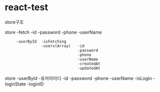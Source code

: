 # react-test
store구조

store   -fetch      -id
                    -password
                    -phone
                    -userName

         -userById  -isFetching
                    -users(Array)   -id
                                    -password
                                    -phone
                                    -userName
                                    -createdAt
                                    -updatedAt

store   -userById   -유저아이디  -id
                              -password
                              -phone
                              -userName
                              -isLogin
                    -loginState
                    -loginID